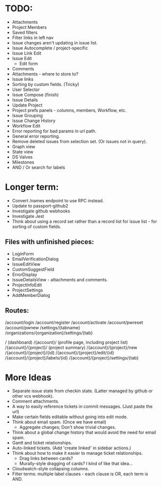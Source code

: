 # TODO:

* Attachments
* Project Members
* Saved filters
* Filter links in left nav
* Issue changes aren't updating in issue list.
* Issue Autocomplete / project-specific
* Issue Link Edit
* Issue Edit
  * Edit form
* Comments
* Attachments - where to store to?
* Issue links
* Sorting by custom fields. (Tricky)
* User Selector
* Issue Compose (finish)
* Issue Details
* Update Project
* Project prefs panels - columns, members, Workflow, etc.
* Issue Grouping
* Issue Change History
* Workflow Edit
* Error reporting for bad params in url path.
* General error reporting.
* Remove deleted issues from selection set. (Or issues not in query).
* Graph view
* State view
* DS Valves
* Milestones
* AND / Or search for labels

# Longer term:

* Convert /names endpoint to use RPC instead.
* Update to passport-github2
* Investigate github webhooks
* Investigate Jest
* Think about using a record set rather than a record list for issue list - for sorting of
  custom fields.

## Files with unfinished pieces:
* LoginForm
* EmailVerificationDialog
* IssueEditView
* CustomSuggestField
* ErrorDisplay
* IssueDetailsView - attachments and comments.
* ProjectInfoEdit
* ProjectSettings
* AddMemberDialog

## Routes:

/account/login
/account/register
/account/activate
/account/pwreset
/account/pwnew
/settings/{tabname}
/organizations/{organization}/settings/{tab}

/ (dashboard)
/{account}/ (profile page, including project list)
/{account}/{project}/ (project summary)
/{account}/{project}/new
/{account}/{project}/{id}
/{account}/{project}/edit/{id}
/{account}/{project}/labels/{id}
/{account}/{project}/settings/{tab}

# More Ideas

* Separate issue state from checkin state. (Latter managed by github or other vcs webhook).
* Comment attachments.
* A way to easily reference tickets in commit messages. (Just paste the url)
* Make certain fields editable without going into edit mode.
* Think about email spam. (Once we have email)
  * Aggregate changes; Don't show trivial changes.
* Think about a global change history that would avoid the need for email spam.
* Gantt and ticket relationships.
* Auto-linked tickets. (Add 'create linked' in sidebar actions.)
* Think about how to make it easier to manage ticket relationships.
  * Drag links between cards?
  * Murally-style dragging of cards?  I kind of like that idea...
* Cloudwatch-style collapsing columns.
* Filter terms: multiple label clauses - each clause is OR, each term is AND.
